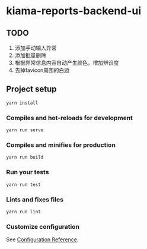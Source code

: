 # kiama-reports-backend-ui

## TODO
1. 添加手动输入异常
2. 添加批量删除
3. 根据异常信息内容自动产生颜色，增加辨识度
4. 去掉favicon周围的白边

## Project setup
```
yarn install
```

### Compiles and hot-reloads for development
```
yarn run serve
```

### Compiles and minifies for production
```
yarn run build
```

### Run your tests
```
yarn run test
```

### Lints and fixes files
```
yarn run lint
```

### Customize configuration
See [Configuration Reference](https://cli.vuejs.org/config/).
